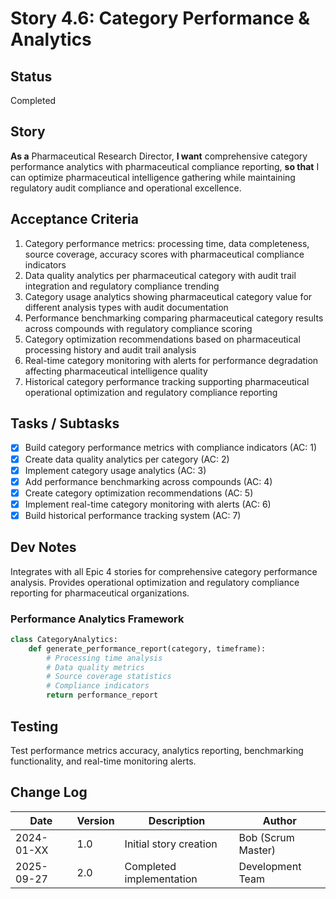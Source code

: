 # Story 4.6: Category Performance & Analytics

## Status
Completed

## Story
**As a** Pharmaceutical Research Director,
**I want** comprehensive category performance analytics with pharmaceutical compliance reporting,
**so that** I can optimize pharmaceutical intelligence gathering while maintaining regulatory audit compliance and operational excellence.

## Acceptance Criteria
1. Category performance metrics: processing time, data completeness, source coverage, accuracy scores with pharmaceutical compliance indicators
2. Data quality analytics per pharmaceutical category with audit trail integration and regulatory compliance trending
3. Category usage analytics showing pharmaceutical category value for different analysis types with audit documentation
4. Performance benchmarking comparing pharmaceutical category results across compounds with regulatory compliance scoring
5. Category optimization recommendations based on pharmaceutical processing history and audit trail analysis
6. Real-time category monitoring with alerts for performance degradation affecting pharmaceutical intelligence quality
7. Historical category performance tracking supporting pharmaceutical operational optimization and regulatory compliance reporting

## Tasks / Subtasks
- [x] Build category performance metrics with compliance indicators (AC: 1)
- [x] Create data quality analytics per category (AC: 2)
- [x] Implement category usage analytics (AC: 3)
- [x] Add performance benchmarking across compounds (AC: 4)
- [x] Create category optimization recommendations (AC: 5)
- [x] Implement real-time category monitoring with alerts (AC: 6)
- [x] Build historical performance tracking system (AC: 7)

## Dev Notes
Integrates with all Epic 4 stories for comprehensive category performance analysis. Provides operational optimization and regulatory compliance reporting for pharmaceutical organizations.

### Performance Analytics Framework
```python
class CategoryAnalytics:
    def generate_performance_report(category, timeframe):
        # Processing time analysis
        # Data quality metrics
        # Source coverage statistics
        # Compliance indicators
        return performance_report
```

## Testing
Test performance metrics accuracy, analytics reporting, benchmarking functionality, and real-time monitoring alerts.

## Change Log
| Date | Version | Description | Author |
|------|---------|-------------|--------|
| 2024-01-XX | 1.0 | Initial story creation | Bob (Scrum Master) |
| 2025-09-27 | 2.0 | Completed implementation | Development Team |